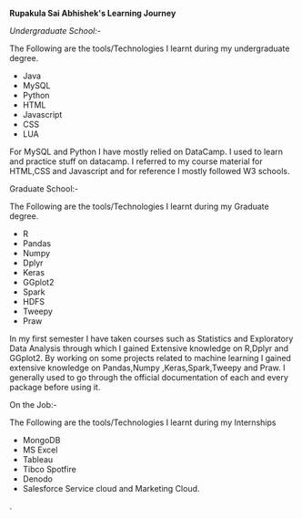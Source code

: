 **Rupakula Sai Abhishek&#39;s Learning Journey**

*Undergraduate School:-*

The Following are the tools/Technologies I learnt during my undergraduate degree.

- Java
- MySQL
- Python
- HTML
- Javascript
- CSS
- LUA

For MySQL and Python I have mostly relied on DataCamp. I used to learn and practice stuff on datacamp. I referred to my course material for HTML,CSS and Javascript and for reference I mostly followed W3 schools.

Graduate School:-

The Following are the tools/Technologies I learnt during my Graduate degree.

- R
- Pandas
- Numpy
- Dplyr
- Keras
- GGplot2
- Spark
- HDFS
- Tweepy
- Praw

In my first semester I have taken courses such as Statistics and Exploratory Data Analysis through which I gained Extensive knowledge on R,Dplyr and GGplot2. By working on some projects related to machine learning I gained extensive knowledge on Pandas,Numpy ,Keras,Spark,Tweepy and Praw. I generally used to go through the official documentation of each and every package before using it.

On the Job:-

The Following are the tools/Technologies I learnt during my Internships

- MongoDB
- MS Excel
- Tableau
- Tibco Spotfire
- Denodo
- Salesforce Service cloud and Marketing Cloud.

.
